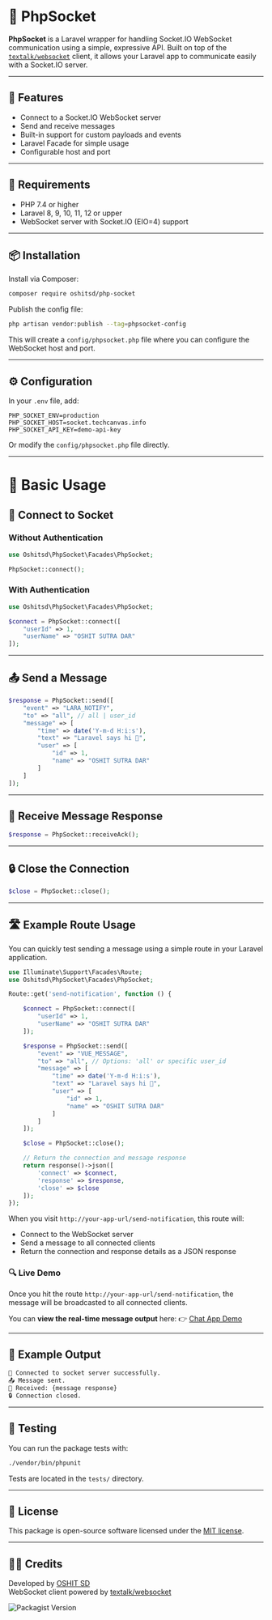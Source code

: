 # 📡 PhpSocket

**PhpSocket** is a Laravel wrapper for handling Socket.IO WebSocket communication using a simple, expressive API. Built on top of the [`textalk/websocket`](https://github.com/Textalk/websocket) client, it allows your Laravel app to communicate easily with a Socket.IO server.

---

## 🚀 Features

- Connect to a Socket.IO WebSocket server
- Send and receive messages
- Built-in support for custom payloads and events
- Laravel Facade for simple usage
- Configurable host and port

---

## 🧰 Requirements

- PHP 7.4 or higher
- Laravel 8, 9, 10, 11, 12 or upper
- WebSocket server with Socket.IO (EIO=4) support

---

## 📦 Installation

Install via Composer:

```bash
composer require oshitsd/php-socket
```

Publish the config file:

```bash
php artisan vendor:publish --tag=phpsocket-config
```

This will create a `config/phpsocket.php` file where you can configure the WebSocket host and port.

---

## ⚙️ Configuration

In your `.env` file, add:

```env
PHP_SOCKET_ENV=production
PHP_SOCKET_HOST=socket.techcanvas.info
PHP_SOCKET_API_KEY=demo-api-key
```

Or modify the `config/phpsocket.php` file directly.


---

# 🧪 Basic Usage

## 🔌 Connect to Socket

### Without Authentication

```php
use Oshitsd\PhpSocket\Facades\PhpSocket;

PhpSocket::connect();
```

### With Authentication

```php
use Oshitsd\PhpSocket\Facades\PhpSocket;

$connect = PhpSocket::connect([
    "userId" => 1,
    "userName" => "OSHIT SUTRA DAR"
]);
```

---

## 📤 Send a Message

```php
$response = PhpSocket::send([
    "event" => "LARA_NOTIFY",
    "to" => "all", // all | user_id
    "message" => [
        "time" => date('Y-m-d H:i:s'),
        "text" => "Laravel says hi 👋",
        "user" => [
            "id" => 1,
            "name" => "OSHIT SUTRA DAR"
        ]
    ]
]);
```

---

## 📩 Receive Message Response

```php
$response = PhpSocket::receiveAck();
```

---

## 🔒 Close the Connection

```php
$close = PhpSocket::close();
```

---

## 🛣️ Example Route Usage

You can quickly test sending a message using a simple route in your Laravel application.

```php
use Illuminate\Support\Facades\Route;
use Oshitsd\PhpSocket\Facades\PhpSocket;

Route::get('send-notification', function () {

    $connect = PhpSocket::connect([
        "userId" => 1,
        "userName" => "OSHIT SUTRA DAR"
    ]);

    $response = PhpSocket::send([
        "event" => "VUE_MESSAGE",
        "to" => "all", // Options: 'all' or specific user_id
        "message" => [
            "time" => date('Y-m-d H:i:s'),
            "text" => "Laravel says hi 👋",
            "user" => [
                "id" => 1,
                "name" => "OSHIT SUTRA DAR"
            ]
        ]
    ]);

    $close = PhpSocket::close();

    // Return the connection and message response
    return response()->json([
        'connect' => $connect,
        'response' => $response,
        'close' => $close
    ]);
});
```

When you visit `http://your-app-url/send-notification`, this route will:

* Connect to the WebSocket server
* Send a message to all connected clients
* Return the connection and response details as a JSON response


### 🔍 Live Demo

Once you hit the route `http://your-app-url/send-notification`, the message will be broadcasted to all connected clients.

You can **view the real-time message output** here:
👉 [Chat App Demo](https://oshit-sd-chat-app.vercel.app/)

---

## 🧼 Example Output

```bash
👋 Connected to socket server successfully.
📤 Message sent.
📨 Received: {message response}
🔒 Connection closed.
```

---

## 🧪 Testing

You can run the package tests with:

```bash
./vendor/bin/phpunit
```

Tests are located in the `tests/` directory.

---

## 📄 License

This package is open-source software licensed under the [MIT license](LICENSE).

---

## 👨‍💻 Credits

Developed by [OSHIT SD](https://github.com/oshit-sd)  
WebSocket client powered by [textalk/websocket](https://github.com/Textalk/websocket)


![Packagist Version](https://img.shields.io/packagist/v/oshitsd/php-socket)